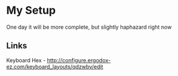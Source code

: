 # My Setup
One day it will be more complete, but slightly haphazard right now

## Links
Keyboard Hex
    - http://configure.ergodox-ez.com/keyboard_layouts/qdzwbv/edit
